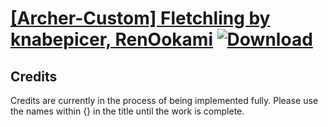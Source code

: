 # [\[Archer-Custom\] Fletchling by knabepicer, RenOokami](https://git.io/JE2Ox) [![Download](https://img.shields.io/badge/Download--red?style=social&logo=github)](https://git.io/JE23G)



## Credits

Credits are currently in the process of being implemented fully. Please use the names within {} in the title until the work is complete.


